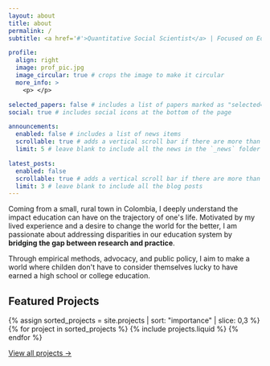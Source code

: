 ```yaml
---
layout: about
title: about
permalink: /
subtitle: <a href='#'>Quantitative Social Scientist</a> | Focused on Education Policy & Data Equity

profile:
  align: right
  image: prof_pic.jpg
  image_circular: true # crops the image to make it circular
  more_info: >
    <p> </p>

selected_papers: false # includes a list of papers marked as "selected={true}"
social: true # includes social icons at the bottom of the page

announcements:
  enabled: false # includes a list of news items
  scrollable: true # adds a vertical scroll bar if there are more than 3 news items
  limit: 5 # leave blank to include all the news in the `_news` folder

latest_posts:
  enabled: false
  scrollable: true # adds a vertical scroll bar if there are more than 3 new posts items
  limit: 3 # leave blank to include all the blog posts
---
```


Coming from a small, rural town in Colombia, I deeply understand the impact education can have on the trajectory of one's life. Motivated by my lived experience and a desire to change the world for the better, I am passionate about addressing disparities in our education system by **bridging the gap between research and practice**.

Through empirical methods, advocacy, and public policy, I aim to make a world where childen don't have to consider themselves lucky to have earned a high school or college education.

<h2>Featured Projects</h2>

<div class="row row-cols-1 row-cols-md-3">
  {% assign sorted_projects = site.projects | sort: "importance" | slice: 0,3 %}
  {% for project in sorted_projects %}
    {% include projects.liquid %}
  {% endfor %}
</div>

<p class="mt-4">
  <a href="{{ '/projects/' | relative_url }}" class="btn btn-outline-primary">
    View all projects →
  </a>
</p>

